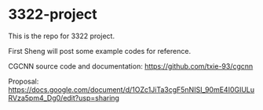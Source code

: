 # 3322-project
This is the repo for 3322 project.

First Sheng will post some example codes for reference.

CGCNN source code and documentation: https://github.com/txie-93/cgcnn

Proposal: 
https://docs.google.com/document/d/1OZc1JiTa3cgF5nNISI_90mE4I0GIULuRVza5pm4_Dg0/edit?usp=sharing


